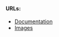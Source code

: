 #### URLs:
- [Documentation](https://mariadb.com/kb/en/documentation/)
- [Images](https://hub.docker.com/r/bitnami/mariadb)
